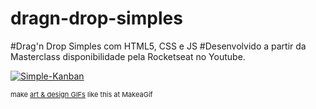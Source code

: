 # dragn-drop-simples
#Drag'n Drop Simples com HTML5, CSS e JS
#Desenvolvido a partir da Masterclass disponibilidade pela Rocketseat no Youtube.

<a href="/gif/simple-kanban-kAiR8G" title="Simple-Kanban"><img src="https://i.makeagif.com/media/6-07-2020/kAiR8G.gif" alt="Simple-Kanban"></a><div style="font-size:11px;">make <a href="/" title="make a gif">art & design GIFs</a> like this at MakeaGif</div>
